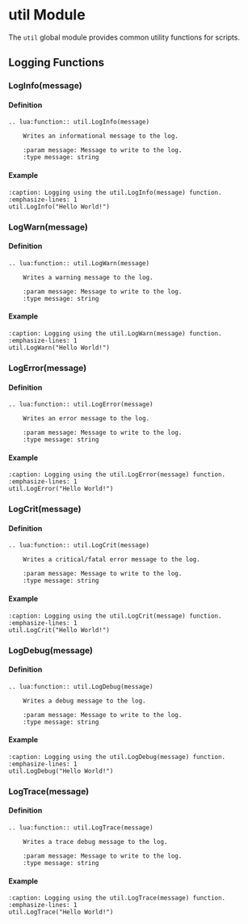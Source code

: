 # util Module

The `util` global module provides common utility functions for scripts.

## Logging Functions

### LogInfo(message)

#### Definition

```{eval-rst}
.. lua:function:: util.LogInfo(message)

    Writes an informational message to the log.
    
    :param message: Message to write to the log.
    :type message: string
```

#### Example

```{code-block} lua
:caption: Logging using the util.LogInfo(message) function.
:emphasize-lines: 1
util.LogInfo("Hello World!")
```

### LogWarn(message)

#### Definition

```{eval-rst}
.. lua:function:: util.LogWarn(message)

    Writes a warning message to the log.
    
    :param message: Message to write to the log.
    :type message: string
```

#### Example

```{code-block} lua
:caption: Logging using the util.LogWarn(message) function.
:emphasize-lines: 1
util.LogWarn("Hello World!")
```

### LogError(message)

#### Definition

```{eval-rst}
.. lua:function:: util.LogError(message)

    Writes an error message to the log.
    
    :param message: Message to write to the log.
    :type message: string
```

#### Example

```{code-block} lua
:caption: Logging using the util.LogError(message) function.
:emphasize-lines: 1
util.LogError("Hello World!")
```

### LogCrit(message)

#### Definition

```{eval-rst}
.. lua:function:: util.LogCrit(message)

    Writes a critical/fatal error message to the log.
    
    :param message: Message to write to the log.
    :type message: string
```

#### Example

```{code-block} lua
:caption: Logging using the util.LogCrit(message) function.
:emphasize-lines: 1
util.LogCrit("Hello World!")
```

### LogDebug(message)

#### Definition

```{eval-rst}
.. lua:function:: util.LogDebug(message)

    Writes a debug message to the log.
    
    :param message: Message to write to the log.
    :type message: string
```

#### Example

```{code-block} lua
:caption: Logging using the util.LogDebug(message) function.
:emphasize-lines: 1
util.LogDebug("Hello World!")
```

### LogTrace(message)

#### Definition

```{eval-rst}
.. lua:function:: util.LogTrace(message)

    Writes a trace debug message to the log.
    
    :param message: Message to write to the log.
    :type message: string
```

#### Example

```{code-block} lua
:caption: Logging using the util.LogTrace(message) function.
:emphasize-lines: 1
util.LogTrace("Hello World!")
```
